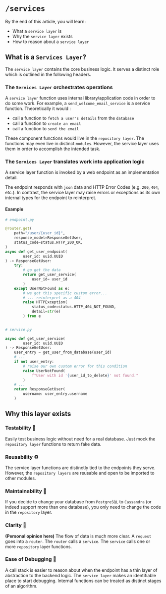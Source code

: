 # `/services`
By the end of this article, you will learn:
- What a `service layer` is
- Why the `service layer` exists
- How to reason about a `service layer`

## What is a `Services Layer`?

The `service layer` contains the core business logic.
It serves a distinct role which is outlined in the following headers.

### The `Services Layer` orchestrates operations

A `service layer` function uses internal library/application code in order to do some work.
For example, a `send_welcome_email_service` is a service function.
Theoretically it would :
- call a function to `fetch a user's details` from the `database`
- call a function to `create an email`
- call a function to `send the email`

These component functions would live in the `repository layer`.
The functions may even live in distinct `modules`.
However, the service layer uses them in order to accomplish the intended task.

### The `Services Layer` translates work into application logic

A service layer function is invoked by a web endpoint as an implementation detail.

The endpoint responds with `json` data and HTTP Error Codes (e.g. `200`, `404`, etc.).
In contrast, the service layer may raise errors or exceptions as its own internal types for the endpoint to reinterpret.

#### Example

```python
# endpoint.py

@router.get(
    path="/user/{user_id}",
    response_model=ResponseGetUser,
    status_code=status.HTTP_200_OK,
)
async def get_user_endpoint(
        user_id: uuid.UUID
) -> ResponseGetUser:
    try:
        # go get the data
        return get_user_service(
            user_id= user_id
        )
    except UserNotFound as e:
        # we got this specific custom error...
        # ... reinterpret as a 404
        raise HTTPException(
            status_code=status.HTTP_404_NOT_FOUND,
            detail=str(e)
        ) from e
        

```

```python
# service.py

async def get_user_service(
        user_id: uuid.UUID
) -> ResponseGetUser:
    user_entry = get_user_from_database(user_id)
    # ...
    if not user_entry:
        # raise our own custom error for this condition
        raise UserNotFound(
            f"User with id '{user_id_to_delete}' not found."
        )
    # ...
    return ResponseGetUser(
        username: user_entry.username
    )

```


## Why this layer exists

### Testability 🧪

Easily test business logic without need for a real database.
Just mock the `repository layer` functions to return fake data.

### Reusability ♻️

The service layer functions are distinctly tied to the endpoints they serve.
However, the `repository layers` are reusable and open to be imported to other modules.

### Maintainability 🔧

If you decide to change your database from `PostgreSQL` to `Cassandra` (or indeed support more than one database),
you only need to change the code in the `repository` layer.

### Clarity 🧊

**(Personal opinion here)** The flow of data is much more clear.
A `request` goes into a `router`.
The `router` calls a `service`.
The `service` calls one or more `repository` layer functions.

### Ease of Debugging 🐛

A call stack is easier to reason about when the endpoint has a thin layer of abstraction to the backend logic.
The `service layer` makes an identifiable place to start debugging.
Internal functions can be treated as distinct stages of an algorithm.